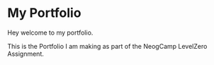 # My Portfolio
Hey welcome to my portfolio.

This is the Portfolio I am making as part of the NeogCamp LevelZero Assignment.

